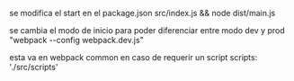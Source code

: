 se modifica el start en el package.json
src/index.js && node dist/main.js

se cambia el modo de inicio para poder diferenciar entre modo dev y prod
"webpack --config webpack.dev.js"

esta va en webpack common en caso de requerir un script
scripts: './src/scripts'